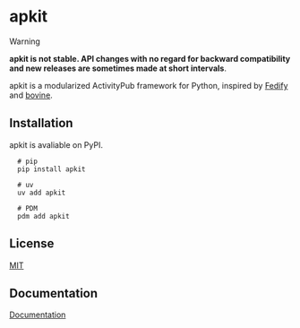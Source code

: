 # apkit
> [!WARNING]
> **apkit is not stable. API changes with no regard for backward compatibility and new releases are sometimes made at short intervals**.

apkit is a modularized ActivityPub framework for Python, inspired by [Fedify](https://fedify.dev/) and [bovine](https://codeberg.org/bovine/bovine).
## Installation

apkit is avaliable on PyPI.
```
  # pip
  pip install apkit

  # uv
  uv add apkit

  # PDM
  pdm add apkit
```
    
## License
[MIT](https://choosealicense.com/licenses/mit/)


## Documentation
[Documentation](https://apkit.kagura.social/docs)

